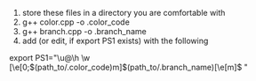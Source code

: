 1. store these files in a directory you are comfortable with
2. g++ color.cpp -o .color_code
3. g++ branch.cpp -o .branch_name
4. add (or edit, if export PS1 exists) with the following 

export PS1="\u@\h \w \[\e[0;\$(path_to/.color_code)m\]\$(path_to/.branch_name)\[\e[m\]$ "